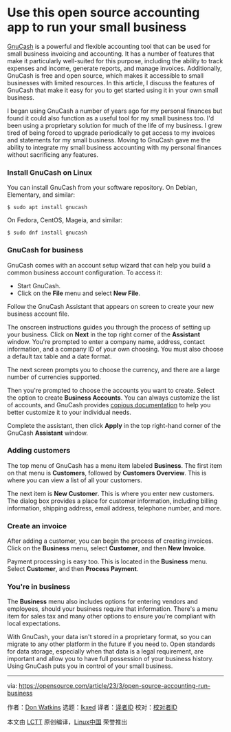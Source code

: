 [#]: subject: "Use this open source accounting app to run your small business"
[#]: via: "https://opensource.com/article/23/3/open-source-accounting-run-business"
[#]: author: "Don Watkins https://opensource.com/users/don-watkins"
[#]: collector: "lkxed"
[#]: translator: " "
[#]: reviewer: " "
[#]: publisher: " "
[#]: url: " "

Use this open source accounting app to run your small business
======

[GnuCash][1] is a powerful and flexible accounting tool that can be used for small business invoicing and accounting. It has a number of features that make it particularly well-suited for this purpose, including the ability to track expenses and income, generate reports, and manage invoices. Additionally, GnuCash is free and open source, which makes it accessible to small businesses with limited resources. In this article, I discuss the features of GnuCash that make it easy for you to get started using it in your own small business.

I began using GnuCash a number of years ago for my personal finances but found it could also function as a useful tool for my small business too. I'd been using a proprietary solution for much of the life of my business. I grew tired of being forced to upgrade periodically to get access to my invoices and statements for my small business. Moving to GnuCash gave me the ability to integrate my small business accounting with my personal finances without sacrificing any features.

### Install GnuCash on Linux

You can install GnuCash from your software repository. On Debian, Elementary, and similar:

```
$ sudo apt install gnucash
```

On Fedora, CentOS, Mageia, and similar:

```
$ sudo dnf install gnucash
```

### GnuCash for business

GnuCash comes with an account setup wizard that can help you build a common business account configuration. To access it:

- Start GnuCash.
- Click on the **File** menu and select **New File**.

Follow the GnuCash Assistant that appears on screen to create your new business account file.

The onscreen instructions guides you through the process of setting up your business. Click on **Next** in the top right corner of the **Assistant** window. You're prompted to enter a company name, address, contact information, and a company ID of your own choosing. You must also choose a default tax table and a date format.

The next screen prompts you to choose the currency, and there are a large number of currencies supported.

Then you're prompted to choose the accounts you want to create. Select the option to create **Business Accounts**. You can always customize the list of accounts, and GnuCash provides [copious documentation][2] to help you better customize it to your individual needs.

Complete the assistant, then click **Apply** in the top right-hand corner of the GnuCash **Assistant** window.

### Adding customers

The top menu of GnuCash has a menu item labeled **Business**. The first item on that menu is **Customers**, followed by **Customers Overview**. This is where you can view a list of all your customers.

The next item is **New Customer**. This is where you enter new customers. The dialog box provides a place for customer information, including billing information, shipping address, email address, telephone number, and more.

### Create an invoice

After adding a customer, you can begin the process of creating invoices. Click on the **Business** menu, select **Customer**, and then **New Invoice**.

Payment processing is easy too. This is located in the **Business** menu. Select **Customer**, and then **Process Payment**.

### You're in business

The **Business** menu also includes options for entering vendors and employees, should your business require that information. There's a menu item for sales tax and many other options to ensure you're compliant with local expectations.

With GnuCash, your data isn't stored in a proprietary format, so you can migrate to any other platform in the future if you need to. Open standards for data storage, especially when that data is a legal requirement, are important and allow you to have full possession of your business history. Using GnuCash puts you in control of your small business.

--------------------------------------------------------------------------------

via: https://opensource.com/article/23/3/open-source-accounting-run-business

作者：[Don Watkins][a]
选题：[lkxed][b]
译者：[译者ID](https://github.com/译者ID)
校对：[校对者ID](https://github.com/校对者ID)

本文由 [LCTT](https://github.com/LCTT/TranslateProject) 原创编译，[Linux中国](https://linux.cn/) 荣誉推出

[a]: https://opensource.com/users/don-watkins
[b]: https://github.com/lkxed/
[1]: https://www.gnucash.org/
[2]: https://www.gnucash.org/docs/v4/C/gnucash-guide/bus_setup.html